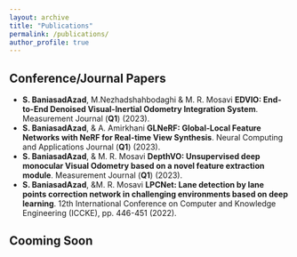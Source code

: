 ```yaml
---
layout: archive
title: "Publications"
permalink: /publications/
author_profile: true
---
```


## Conference/Journal Papers

- **S. BaniasadAzad**, M.Nezhadshahbodaghi & M. R. Mosavi **EDVIO: End-to-End Denoised Visual-Inertial Odometry Integration System**. Measurement Journal (**Q1**) (2023).
- **S. BaniasadAzad**, & A. Amirkhani **GLNeRF: Global-Local Feature Networks with NeRF for Real-time View Synthesis**. Neural Computing and Applications Journal (**Q1**) (2023).
- **S. BaniasadAzad**, & M. R. Mosavi **DepthVO: Unsupervised deep monocular Visual Odometry based on a novel feature extraction module**. Measurement Journal (**Q1**) (2023).
- **S. BaniasadAzad**, &M. R. Mosavi **LPCNet: Lane detection by lane points correction network in challenging environments based on deep learning**. 12th International Conference on Computer and Knowledge Engineering (ICCKE), pp. 446-451 (2022).

## Cooming Soon

